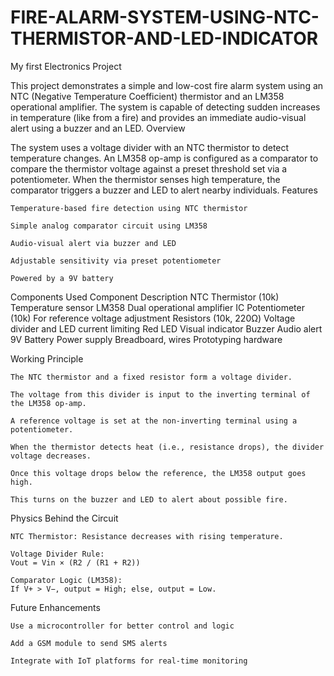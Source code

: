# FIRE-ALARM-SYSTEM-USING-NTC-THERMISTOR-AND-LED-INDICATOR
My first Electronics Project

This project demonstrates a simple and low-cost fire alarm system using an NTC (Negative Temperature Coefficient) thermistor and an LM358 operational amplifier. The system is capable of detecting sudden increases in temperature (like from a fire) and provides an immediate audio-visual alert using a buzzer and an LED.
Overview

The system uses a voltage divider with an NTC thermistor to detect temperature changes. An LM358 op-amp is configured as a comparator to compare the thermistor voltage against a preset threshold set via a potentiometer. When the thermistor senses high temperature, the comparator triggers a buzzer and LED to alert nearby individuals.
Features

    Temperature-based fire detection using NTC thermistor

    Simple analog comparator circuit using LM358

    Audio-visual alert via buzzer and LED

    Adjustable sensitivity via preset potentiometer

    Powered by a 9V battery

Components Used
  Component	Description
  NTC Thermistor (10k)	Temperature sensor
  LM358	Dual operational amplifier IC
  Potentiometer (10k)	For reference voltage adjustment
  Resistors (10k, 220Ω)	Voltage divider and LED current limiting
  Red LED	Visual indicator
  Buzzer	Audio alert
  9V Battery	Power supply
  Breadboard, wires	Prototyping hardware

Working Principle

    The NTC thermistor and a fixed resistor form a voltage divider.

    The voltage from this divider is input to the inverting terminal of the LM358 op-amp.

    A reference voltage is set at the non-inverting terminal using a potentiometer.

    When the thermistor detects heat (i.e., resistance drops), the divider voltage decreases.

    Once this voltage drops below the reference, the LM358 output goes high.

    This turns on the buzzer and LED to alert about possible fire.

Physics Behind the Circuit

    NTC Thermistor: Resistance decreases with rising temperature.

    Voltage Divider Rule:
    Vout = Vin × (R2 / (R1 + R2))

    Comparator Logic (LM358):
    If V+ > V−, output = High; else, output = Low.

Future Enhancements

    Use a microcontroller for better control and logic

    Add a GSM module to send SMS alerts

    Integrate with IoT platforms for real-time monitoring
